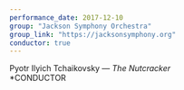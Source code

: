 ```yaml
---
performance_date: 2017-12-10
group: "Jackson Symphony Orchestra"
group_link: "https://jacksonsymphony.org"
conductor: true
---
```

Pyotr Ilyich Tchaikovsky  — _The Nutcracker_<br/>
*CONDUCTOR

